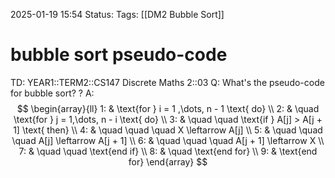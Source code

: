 2025-01-19 15:54
Status: 
Tags: [[DM2 Bubble Sort]]
# bubble sort pseudo-code

TD: YEAR1::TERM2::CS147 Discrete Maths 2::03
Q: What's the pseudo-code for bubble sort?
?
A:$$ \begin{array}{ll}
1: & \text{for } i = 1 ,\dots, n - 1 \text{ do} \\
2: & \quad \text{for } j = 1,\dots, n - i \text{ do} \\
3: & \quad \quad \text{if } A[j] > A[j + 1] \text{ then} \\
4: & \quad \quad \quad X \leftarrow A[j] \\
5: & \quad \quad \quad A[j] \leftarrow A[j + 1] \\
6: & \quad \quad \quad A[j + 1] \leftarrow X \\
7: & \quad \quad \text{end if} \\
8: & \quad \text{end for} \\
9: & \text{end for}
\end{array}
$$  
<!--ID: 1737302489639-->
